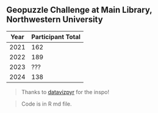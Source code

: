 ## **Geopuzzle Challenge at Main Library, Northwestern University** 

| Year  | Participant Total |
| ------------- | ------------- |
| 2021  | 162  |
| 2022  | 189  |
| 2023  | ???  |
| 2024  | 138  |

> Thanks to [datavizpyr](https://datavizpyr.com/) for the inspo!

> Code is in R md file. 
